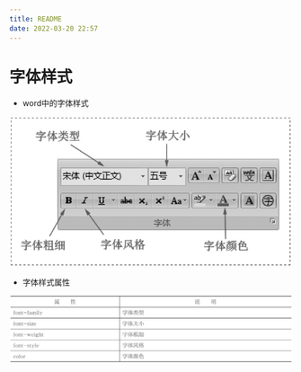 ```yaml
---
title: README
date: 2022-03-20 22:57
---
```

# 字体样式
- word中的字体样式

![](./_image/2022-03-20/7b7931a3007d67c6e8a844b5feb559c5.jpg)

- 字体样式属性

![](./_image/2022-03-20/10a0b894ff5d5fa5347b3f3e43301a67.jpg)



